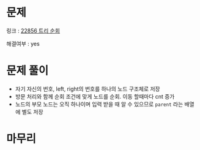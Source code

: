 # 문제
링크 : [22856 트리 순회](https://www.acmicpc.net/problem/22856)

해결여부 : yes

# 문제 풀이
- 자기 자신의 번호, left, right의 번호를 하나의 노드 구조체로 저장
- 방문 처리와 함께 순회 조건에 맞게 노드를 순회. 이동 할때마다 cnt 증가
- 노드의 부모 노드는 오직 하나이며 입력 받을 때 알 수 있으므로 `parent` 라는 배열에 별도 저장

# 마무리